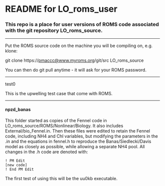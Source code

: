 # README for LO_roms_user

### This repo is a place for user versions of ROMS code associated with the git repository LO_roms_source.

---

Put the ROMS source code on the machine you will be compiling on, e.g. klone:

git clone https://pmaccc@www.myroms.org/git/src LO_roms_source

You can then do git pull anytime - it will ask for your ROMS password.

---

test0

This is the upwelling test case that come with ROMS.

---

#### npzd_banas
This folder started as copies of the Fennel code in LO_roms_source/ROMS/Nonlinear/Biology. It also includes External/bio_Fennel.in. Then these files were edited to retain the Fennel code, including NH4 and Chl variables, but modifying the parameters in the .in and the equations in fennel.h to reproduce the Banas/Siedlecki/Davis model as closely as possible, while allowing a separate NH4 pool. All changes in the .h code are denoted with:
```
! PM Edit
[new code]
! End PM Edit
```
The first test of using this will be the uu0kb executable.
